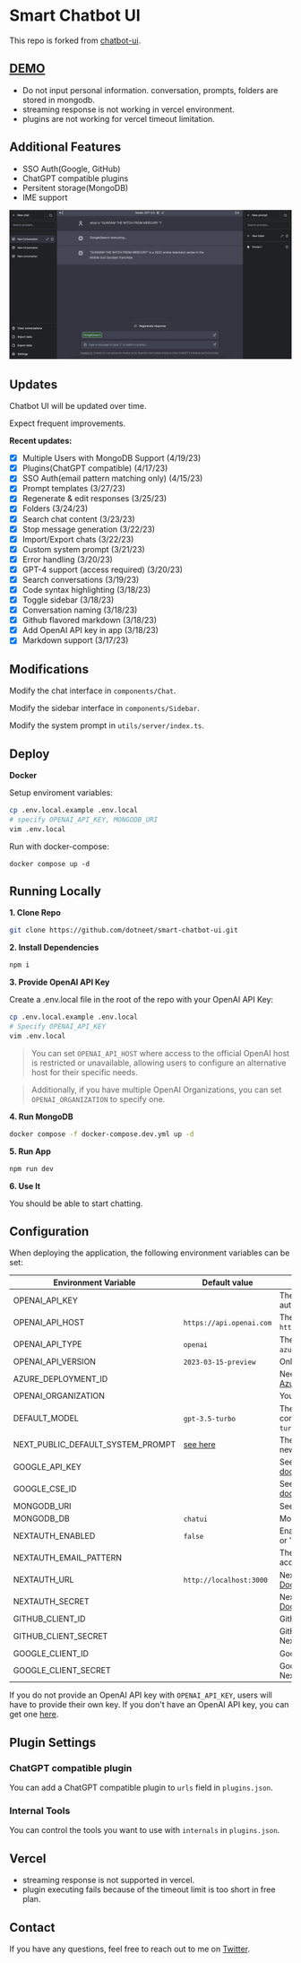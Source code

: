 # Smart Chatbot UI

This repo is forked from [chatbot-ui](https://github.com/mckaywrigley/chatbot-ui).

## [DEMO](https://smart-chatbot-ui.vercel.app/)

- Do not input personal information. conversation, prompts, folders are stored in mongodb.
- streaming response is not working in vercel environment.
- plugins are not working for vercel timeout limitation.

## Additional Features

- SSO Auth(Google, GitHub)
- ChatGPT compatible plugins
- Persitent storage(MongoDB)
- IME support

![Chatbot UI](./docs/screenshot_2023-04-18.png)

## Updates

Chatbot UI will be updated over time.

Expect frequent improvements.

**Recent updates:**

- [x] Multiple Users with MongoDB Support (4/19/23)
- [x] Plugins(ChatGPT compatible) (4/17/23)
- [x] SSO Auth(email pattern matching only) (4/15/23)
- [x] Prompt templates (3/27/23)
- [x] Regenerate & edit responses (3/25/23)
- [x] Folders (3/24/23)
- [x] Search chat content (3/23/23)
- [x] Stop message generation (3/22/23)
- [x] Import/Export chats (3/22/23)
- [x] Custom system prompt (3/21/23)
- [x] Error handling (3/20/23)
- [x] GPT-4 support (access required) (3/20/23)
- [x] Search conversations (3/19/23)
- [x] Code syntax highlighting (3/18/23)
- [x] Toggle sidebar (3/18/23)
- [x] Conversation naming (3/18/23)
- [x] Github flavored markdown (3/18/23)
- [x] Add OpenAI API key in app (3/18/23)
- [x] Markdown support (3/17/23)

## Modifications

Modify the chat interface in `components/Chat`.

Modify the sidebar interface in `components/Sidebar`.

Modify the system prompt in `utils/server/index.ts`.

## Deploy

**Docker**

Setup enviroment variables:

```bash
cp .env.local.example .env.local
# specify OPENAI_API_KEY, MONGODB_URI
vim .env.local
```

Run with docker-compose:

```shell
docker compose up -d
```

## Running Locally

**1. Clone Repo**

```bash
git clone https://github.com/dotneet/smart-chatbot-ui.git
```

**2. Install Dependencies**

```bash
npm i
```

**3. Provide OpenAI API Key**

Create a .env.local file in the root of the repo with your OpenAI API Key:

```bash
cp .env.local.example .env.local
# Specify OPENAI_API_KEY
vim .env.local
```

> You can set `OPENAI_API_HOST` where access to the official OpenAI host is restricted or unavailable, allowing users to configure an alternative host for their specific needs.

> Additionally, if you have multiple OpenAI Organizations, you can set `OPENAI_ORGANIZATION` to specify one.

**4. Run MongoDB**

```bash
docker compose -f docker-compose.dev.yml up -d
```

**5. Run App**

```bash
npm run dev
```

**6. Use It**

You should be able to start chatting.

## Configuration

When deploying the application, the following environment variables can be set:

| Environment Variable              | Default value                  | Description                                                                                                                               |
| --------------------------------- | ------------------------------ | ----------------------------------------------------------------------------------------------------------------------------------------- |
| OPENAI_API_KEY                    |                                | The default API key used for authentication with OpenAI                                                                                   |
| OPENAI_API_HOST                   | `https://api.openai.com`       | The base url, for Azure use `https://<endpoint>.openai.azure.com`                                                                         |
| OPENAI_API_TYPE                   | `openai`                       | The API type, options are `openai` or `azure`                                                                                             |
| OPENAI_API_VERSION                | `2023-03-15-preview`           | Only applicable for Azure OpenAI                                                                                                          |
| AZURE_DEPLOYMENT_ID               |                                | Needed when Azure OpenAI, Ref [Azure OpenAI API](https://learn.microsoft.com/zh-cn/azure/cognitive-services/openai/reference#completions) |
| OPENAI_ORGANIZATION               |                                | Your OpenAI organization ID                                                                                                               |
| DEFAULT_MODEL                     | `gpt-3.5-turbo`                | The default model to use on new conversations, for Azure use `gpt-35-turbo`                                                               |
| NEXT_PUBLIC_DEFAULT_SYSTEM_PROMPT | [see here](utils/app/const.ts) | The default system prompt to use on new conversations                                                                                     |
| GOOGLE_API_KEY                    |                                | See [Custom Search JSON API documentation][GCSE]                                                                                          |
| GOOGLE_CSE_ID                     |                                | See [Custom Search JSON API documentation][GCSE]                                                                                          |
| MONGODB_URI                       |                                | See [Official Document](https://www.mongodb.com/docs/manual/reference/connection-string/)                                                 |
| MONGODB_DB                        | `chatui`                       | MongoDB database name                                                                                                                     |
| NEXTAUTH_ENABLED                  | `false`                        | Enable SSO authentication. set 'true' or 'false'                                                                                          |
| NEXTAUTH_EMAIL_PATTERN            |                                | The email regex pattern granted access to chatbot-ui                                                                                      |
| NEXTAUTH_URL                      | `http://localhost:3000`        | NextAuth Settings. See [Official Document](https://next-auth.js.org/configuration/options)                                                |
| NEXTAUTH_SECRET                   |                                | NextAuth Settings. See [Official Document](https://next-auth.js.org/configuration/options)                                                |
| GITHUB_CLIENT_ID                  |                                | GitHub OAuth Client ID for NextAuth                                                                                                       |
| GITHUB_CLIENT_SECRET              |                                | GitHub OAuth Client Secret for NextAuth                                                                                                   |
| GOOGLE_CLIENT_ID                  |                                | Google OAuth Client ID for NextAuth                                                                                                       |
| GOOGLE_CLIENT_SECRET              |                                | Google OAuth Client Secret for NextAuth                                                                                                   |

If you do not provide an OpenAI API key with `OPENAI_API_KEY`, users will have to provide their own key.
If you don't have an OpenAI API key, you can get one [here](https://platform.openai.com/account/api-keys).

## Plugin Settings

### ChatGPT compatible plugin

You can add a ChatGPT compatible plugin to `urls` field in `plugins.json`.

### Internal Tools

You can control the tools you want to use with `internals` in `plugins.json`.

## Vercel

- streaming response is not supported in vercel.
- plugin executing fails because of the timeout limit is too short in free plan.

## Contact

If you have any questions, feel free to reach out to me on [Twitter](https://twitter.com/santa128bit).

[GCSE]: https://developers.google.com/custom-search/v1/overview
